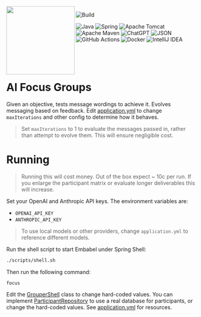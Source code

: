 <img align="left" src="https://github.com/embabel/embabel-agent/blob/main/embabel-agent-api/images/315px-Meister_der_Weltenchronik_001.jpg?raw=true" width="180">

![Build](https://github.com/embabel/grouper/actions/workflows/maven.yml/badge.svg)

![Java](https://img.shields.io/badge/java-%23ED8B00.svg?style=for-the-badge&logo=openjdk&logoColor=white)
![Spring](https://img.shields.io/badge/spring-%236DB33F.svg?style=for-the-badge&logo=spring&logoColor=white)
![Apache Tomcat](https://img.shields.io/badge/apache%20tomcat-%23F8DC75.svg?style=for-the-badge&logo=apache-tomcat&logoColor=black)
![Apache Maven](https://img.shields.io/badge/Apache%20Maven-C71A36?style=for-the-badge&logo=Apache%20Maven&logoColor=white)
![ChatGPT](https://img.shields.io/badge/chatGPT-74aa9c?style=for-the-badge&logo=openai&logoColor=white)
![JSON](https://img.shields.io/badge/JSON-000?logo=json&logoColor=fff)
![GitHub Actions](https://img.shields.io/badge/github%20actions-%232671E5.svg?style=for-the-badge&logo=githubactions&logoColor=white)
![Docker](https://img.shields.io/badge/docker-%230db7ed.svg?style=for-the-badge&logo=docker&logoColor=white)
![IntelliJ IDEA](https://img.shields.io/badge/IntelliJIDEA-000000.svg?style=for-the-badge&logo=intellij-idea&logoColor=white)

&nbsp;&nbsp;&nbsp;&nbsp;

&nbsp;&nbsp;&nbsp;&nbsp;

# AI Focus Groups

Given an objective, tests message wordings to achieve it.
Evolves messaging based on feedback.
Edit [application.yml](src/main/resources/application.yml) to change `maxIterations` and other
config to determine how it behaves.

> Set `maxIterations` to 1 to evaluate the messages passed in, rather than attempt to evolve them.
> This will ensure negligible cost.

# Running

> Running this will cost money. Out of the box expect ~ 10c per run. If you enlarge the participant matrix or evaluate
> longer deliverables this will increase.

Set your OpenAI and Anthropic API keys.
The environment variables are:

- `OPENAI_API_KEY`
- `ANTHROPIC_API_KEY`

> To use local models or other providers, change `application.yml` to
> reference different models.

Run the shell script to start Embabel under Spring Shell:

```bash
./scripts/shell.sh
```

Then run the following command:

```
focus
```

Edit the [GrouperShell](src/main/java/com/embabel/grouper/GrouperShell.java) class to change hard-coded values.
You can implement [ParticipantRepository](src/main/java/com/embabel/grouper/domain/ParticipantRepository.java)
to use a real database for participants, or change the hard-coded
values. See [application.yml](src/main/resources/application.yml) for resources.

